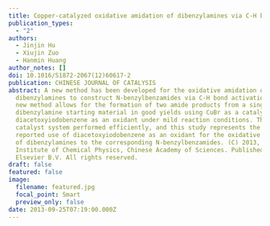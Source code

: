```yaml
---
title: Copper-catalyzed oxidative amidation of dibenzylamines via C-H bond activation
publication_types:
  - "2"
authors:
  - Jinjin Hu
  - Xiujin Zuo
  - Hanmin Huang
author_notes: []
doi: 10.1016/S1872-2067(12)60617-2
publication: CHINESE JOURNAL OF CATALYSIS
abstract: A new method has been developed for the oxidative amidation of
  dibenzylamines to construct N-benzylbenzamides via C-H bond activation. This
  new method allows for the formation of two amide products from a single
  dibenzylamine starting material in good yields using CuBr as a catalyst and
  diacetoxyiodobenzene as an oxidant under mild reaction conditions. The
  catalyst system performed efficiently, and this study represents the first
  reported use of diacetoxyiodobenzene as an oxidant for the oxidative amidation
  of dibenzylamines to the corresponding N-benzylbenzamides. (C) 2013, Dalian
  Institute of Chemical Physics, Chinese Academy of Sciences. Published by
  Elsevier B.V. All rights reserved.
draft: false
featured: false
image:
  filename: featured.jpg
  focal_point: Smart
  preview_only: false
date: 2013-09-25T07:19:00.000Z
---
```

